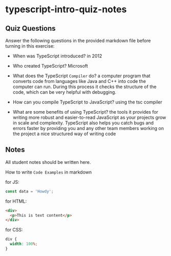 # typescript-intro-quiz-notes

## Quiz Questions

Answer the following questions in the provided markdown file before turning in this exercise:

- When was TypeScript introduced?
  in 2012

- Who created TypeScript?
  Microsoft

- What does the TypeScript `Compiler` do?
  a computer program that converts code from languages like Java and C++ into code the computer can run. During this process it checks the structure of the code, which can be very helpful with debugging.

- How can you compile TypeScript to JavaScript?
  using the tsc compiler

- What are some benefits of using TypeScript?
  the tools it provides for writing more robust and easier-to-read JavaScript as your projects grow in scale and complexity. TypeScript also helps you catch bugs and errors faster by providing you and any other team members working on the project a nice structured way of writing code

## Notes

All student notes should be written here.

How to write `Code Examples` in markdown

for JS:

```js
const data = 'Howdy';
```

for HTML:

```html
<div>
  <p>This is text content</p>
</div>
```

for CSS:

```css
div {
  width: 100%;
}
```
